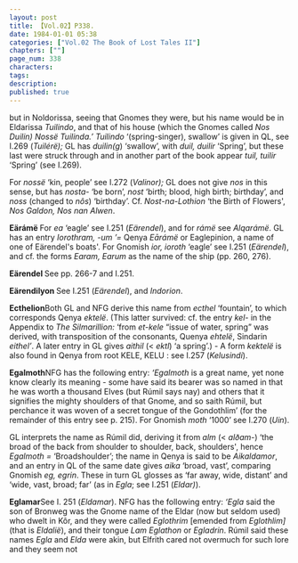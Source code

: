 ```yaml
---
layout: post
title: 【Vol.02】P338.
date: 1984-01-01 05:38
categories: ["Vol.02 The Book of Lost Tales II"]
chapters: [""]
page_num: 338
characters: 
tags: 
description: 
published: true
---
```


<p style="text-indent: 0;">
but in Noldorissa, seeing that Gnomes they were, but his name would be in Eldarissa <I>Tuilindo</I>, and that of his house (which the Gnomes called <I>Nos Duilin) Nossë Tuilinda.’ Tuilindo</I> ‘(spring-singer), swallow’ is given in QL, see I.269 (<I>Tuilérë);</I> GL has <I>duilin(g</I>) ‘swallow’, with <I>duil, duilir</I> ‘Spring’, but these last were struck through and in another part of the book appear <I>tuil, tuilir</I> ‘Spring’ (see I.269).
</p>

For <I>nossë</I> ‘kin, people’ see I.272 (<I>Valinor);</I> GL does not give <I>nos</I> in this sense, but has <I>nosta-</I> ‘be born’, <I>nost</I> ‘birth; blood, high birth; birthday’, and <I>noss</I> (changed to <I>nôs</I>) ‘birthday’. Cf. <I>Nost-na-Lothion</I> ‘the Birth of Flowers', <I>Nos Galdon, Nos nan Alwen</I>.

<B>Eärámë </B>For <I>ea</I> ‘eagle’ see I.251 (<I>Eärendel</I>), and for <I>rámë</I> see <I>Alqarámë</I>. GL has an entry <I>Iorothram, -um ’=</I> Qenya <I>Eārámë</I> or Eaglepinion, a name of one of Eärendel's boats'. For Gnomish <I>ior, ioroth</I> ‘eagle’ see I.251 (<I>Eärendel</I>), and cf. the forms <I>Earam, Earum</I> as the name of the ship (pp. 260, 276).

<B>Eärendel </B>See pp. 266-7 and I.251.

<B>Eärendilyon </B>See I.251 (<I>Eärendel</I>), and <I>Indorion</I>.

<B>Ecthelion</B>Both GL and NFG derive this name from <I>ecthel</I> ‘fountain’, to which corresponds Qenya <I>ektelë</I>. (This latter survived: cf. the entry <I>kel-</I> in the Appendix to <I>The Silmarillion:</I> ‘from <I>et-kele</I> “issue of water, spring” was derived, with transposition of the consonants, Quenya <I>ehtelë</I>, Sindarin <I>eithel’</I>. A later entry in GL gives <I>aithil</I> (< <I>ektl</I>) ‘a spring’.) - A form <I>kektelë</I> is also found in Qenya from root KELE, KELU : see I.257 (<I>Kelusindi</I>).

<B>Egalmoth</B>NFG has the following entry: <I>‘Egalmoth</I> is a great name, yet none know clearly its meaning - some have said its bearer was so named in that he was worth a thousand Elves (but Rúmil says nay) and others that it signifies the mighty shoulders of that Gnome, and so saith Rúmil, but perchance it was woven of a secret tongue of the Gondothlim’ (for the remainder of this entry see p. 215). For Gnomish <I>moth</I> ‘1000’ see I.270 (<I>Uin</I>).

GL interprets the name as Rúmil did, deriving it from <I>alm</I> (< <I>alðam-</I>) ‘the broad of the back from shoulder to shoulder, back, shoulders', hence <I>Egalmoth =</I> ‘Broadshoulder’; the name in Qenya is said to be <I>Aikaldamor</I>, and an entry in QL of the same date gives <I>aika</I> ‘broad, vast’, comparing Gnomish <I>eg, egrin</I>. These in turn GL glosses as ‘far away, wide, distant’ and ‘wide, vast, broad; far’ (as in <I>Egla</I>; see I.251 (<I>Eldar)</I>).

<B>Eglamar</B>See I. 251 (<I>Eldamar</I>). NFG has the following entry: <I>‘Egla</I> said the son of Bronweg was the Gnome name of the Eldar (now but seldom used) who dwelt in Kôr, and they were called <I>Eglothrim</I> [emended from <I>Eglothlim]</I> (that is <I>Eldalië</I>), and their tongue <I>Lam Eglathon</I> or <I>Egladrin</I>. Rúmil said these names <I>Egla</I> and <I>Elda</I> were akin, but Elfrith cared not overmuch for such lore and they seem not

